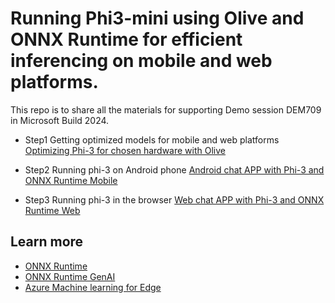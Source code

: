 # Running Phi3-mini using Olive and ONNX Runtime for efficient inferencing on mobile and web platforms.
This repo is to share all the materials for supporting Demo session DEM709 in Microsoft Build 2024.

- Step1 Getting optimized models for mobile and web platforms
[Optimizing Phi-3 for chosen hardware with Olive​](https://github.com/microsoft/Olive/tree/main/examples/phi3)

- Step2 Running phi-3 on Android phone
[Android chat APP with Phi-3 and ONNX Runtime Mobile](https://github.com/microsoft/onnxruntime-inference-examples/tree/main/mobile/examples/phi-3/android)

- Step3 Running phi-3 in the browser
[Web chat APP with Phi-3 and ONNX Runtime Web](https://github.com/microsoft/onnxruntime-inference-examples/tree/gs/chat/js/chat)​

## Learn more
- [ONNX Runtime](https://onnxruntime.ai/) ​
- [ONNX Runtime GenAI](https://github.com/microsoft/onnxruntime-genai)
- [Azure Machine learning for Edge](https://learn.microsoft.com/en-us/azure/architecture/ai-ml/idea/deploy-ai-ml-azure-stack-edge)​
